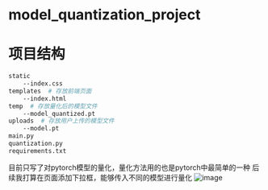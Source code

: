 # model_quantization_project 

# 项目结构
```bash
static
    --index.css
templates  # 存放前端页面
    --index.html
temp  # 存放量化后的模型文件
    --model_quantized.pt
uploads  # 存放用户上传的模型文件
    --model.pt
main.py
quantization.py
requirements.txt
```
目前只写了对pytorch模型的量化，量化方法用的也是pytorch中最简单的一种
后续我打算在页面添加下拉框，能够传入不同的模型进行量化
![image](https://github.com/user-attachments/assets/41169de8-8247-47bb-be8a-d9a7cf171428)
